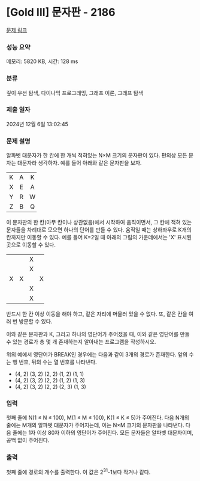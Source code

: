 # [Gold III] 문자판 - 2186 

[문제 링크](https://www.acmicpc.net/problem/2186) 

### 성능 요약

메모리: 5820 KB, 시간: 128 ms

### 분류

깊이 우선 탐색, 다이나믹 프로그래밍, 그래프 이론, 그래프 탐색

### 제출 일자

2024년 12월 6일 13:02:45

### 문제 설명

<p>알파벳 대문자가 한 칸에 한 개씩 적혀있는 N×M 크기의 문자판이 있다. 편의상 모든 문자는 대문자라 생각하자. 예를 들어 아래와 같은 문자판을 보자.</p>

<table class="table table-bordered" style="width: 16%;">
	<tbody>
		<tr>
			<td style="width: 4%; text-align: center;">K</td>
			<td style="width: 4%; text-align: center;">A</td>
			<td style="width: 4%; text-align: center;">K</td>
			<td style="width: 4%; text-align: center;">T</td>
		</tr>
		<tr>
			<td style="width: 4%; text-align: center;">X</td>
			<td style="width: 4%; text-align: center;">E</td>
			<td style="width: 4%; text-align: center;">A</td>
			<td style="width: 4%; text-align: center;">S</td>
		</tr>
		<tr>
			<td style="width: 4%; text-align: center;">Y</td>
			<td style="width: 4%; text-align: center;">R</td>
			<td style="width: 4%; text-align: center;">W</td>
			<td style="width: 4%; text-align: center;">U</td>
		</tr>
		<tr>
			<td style="width: 4%; text-align: center;">Z</td>
			<td style="width: 4%; text-align: center;">B</td>
			<td style="width: 4%; text-align: center;">Q</td>
			<td style="width: 4%; text-align: center;">P</td>
		</tr>
	</tbody>
</table>

<p>이 문자판의 한 칸(아무 칸이나 상관없음)에서 시작하여 움직이면서, 그 칸에 적혀 있는 문자들을 차례대로 모으면 하나의 단어를 만들 수 있다. 움직일 때는 상하좌우로 K개의 칸까지만 이동할 수 있다. 예를 들어 K=2일 때 아래의 그림의 가운데에서는 'X' 표시된 곳으로 이동할 수 있다.</p>

<table class="table table-bordered" style="width: 20%;">
	<tbody>
		<tr>
			<td style="width: 4%; text-align: center;"> </td>
			<td style="width: 4%; text-align: center;"> </td>
			<td style="width: 4%; text-align: center;">X</td>
			<td style="width: 4%; text-align: center;"> </td>
			<td style="width: 4%; text-align: center;"> </td>
		</tr>
		<tr>
			<td style="width: 4%; text-align: center;"> </td>
			<td style="width: 4%; text-align: center;"> </td>
			<td style="width: 4%; text-align: center;">X</td>
			<td style="width: 4%; text-align: center;"> </td>
			<td style="width: 4%; text-align: center;"> </td>
		</tr>
		<tr>
			<td style="width: 4%; text-align: center;">X</td>
			<td style="width: 4%; text-align: center;">X</td>
			<td style="width: 4%; text-align: center;"> </td>
			<td style="width: 4%; text-align: center;">X</td>
			<td style="width: 4%; text-align: center;">X</td>
		</tr>
		<tr>
			<td style="width: 4%; text-align: center;"> </td>
			<td style="width: 4%; text-align: center;"> </td>
			<td style="width: 4%; text-align: center;">X</td>
			<td style="width: 4%; text-align: center;"> </td>
			<td style="width: 4%; text-align: center;"> </td>
		</tr>
		<tr>
			<td style="width: 4%; text-align: center;"> </td>
			<td style="width: 4%; text-align: center;"> </td>
			<td style="width: 4%; text-align: center;">X</td>
			<td style="width: 4%; text-align: center;"> </td>
			<td style="width: 4%; text-align: center;"> </td>
		</tr>
	</tbody>
</table>

<p>반드시 한 칸 이상 이동을 해야 하고, 같은 자리에 머물러 있을 수 없다. 또, 같은 칸을 여러 번 방문할 수 있다.</p>

<p>이와 같은 문자판과 K, 그리고 하나의 영단어가 주어졌을 때, 이와 같은 영단어를 만들 수 있는 경로가 총 몇 개 존재하는지 알아내는 프로그램을 작성하시오.</p>

<p>위의 예에서 영단어가 BREAK인 경우에는 다음과 같이 3개의 경로가 존재한다. 앞의 수는 행 번호, 뒤의 수는 열 번호를 나타낸다.</p>

<ul>
	<li>(4, 2) (3, 2) (2, 2) (1, 2) (1, 1)</li>
	<li>(4, 2) (3, 2) (2, 2) (1, 2) (1, 3)</li>
	<li>(4, 2) (3, 2) (2, 2) (2, 3) (1, 3)</li>
</ul>

### 입력 

 <p>첫째 줄에 N(1 ≤ N ≤ 100), M(1 ≤ M ≤ 100), K(1 ≤ K ≤ 5)가 주어진다. 다음 N개의 줄에는 M개의 알파벳 대문자가 주어지는데, 이는 N×M 크기의 문자판을 나타낸다. 다음 줄에는 1자 이상 80자 이하의 영단어가 주어진다. 모든 문자들은 알파벳 대문자이며, 공백 없이 주어진다.</p>

### 출력 

 <p>첫째 줄에 경로의 개수를 출력한다. 이 값은 2<sup>31</sup>-1보다 작거나 같다.</p>

